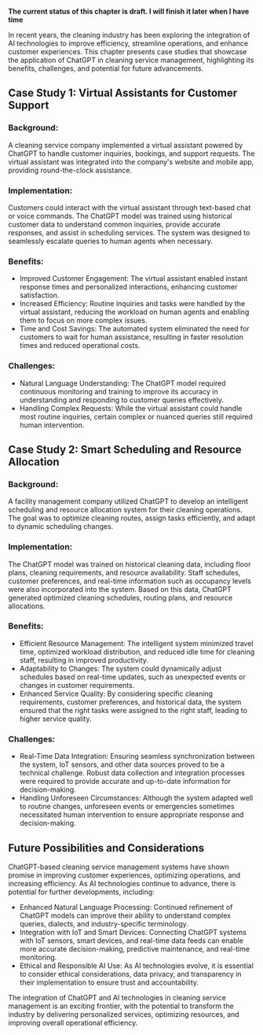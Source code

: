**The current status of this chapter is draft. I will finish it later when I have time**

In recent years, the cleaning industry has been exploring the integration of AI technologies to improve efficiency, streamline operations, and enhance customer experiences. This chapter presents case studies that showcase the application of ChatGPT in cleaning service management, highlighting its benefits, challenges, and potential for future advancements.

Case Study 1: Virtual Assistants for Customer Support
-----------------------------------------------------

### Background:

A cleaning service company implemented a virtual assistant powered by ChatGPT to handle customer inquiries, bookings, and support requests. The virtual assistant was integrated into the company's website and mobile app, providing round-the-clock assistance.

### Implementation:

Customers could interact with the virtual assistant through text-based chat or voice commands. The ChatGPT model was trained using historical customer data to understand common inquiries, provide accurate responses, and assist in scheduling services. The system was designed to seamlessly escalate queries to human agents when necessary.

### Benefits:

* Improved Customer Engagement: The virtual assistant enabled instant response times and personalized interactions, enhancing customer satisfaction.
* Increased Efficiency: Routine inquiries and tasks were handled by the virtual assistant, reducing the workload on human agents and enabling them to focus on more complex issues.
* Time and Cost Savings: The automated system eliminated the need for customers to wait for human assistance, resulting in faster resolution times and reduced operational costs.

### Challenges:

* Natural Language Understanding: The ChatGPT model required continuous monitoring and training to improve its accuracy in understanding and responding to customer queries effectively.
* Handling Complex Requests: While the virtual assistant could handle most routine inquiries, certain complex or nuanced queries still required human intervention.

Case Study 2: Smart Scheduling and Resource Allocation
------------------------------------------------------

### Background:

A facility management company utilized ChatGPT to develop an intelligent scheduling and resource allocation system for their cleaning operations. The goal was to optimize cleaning routes, assign tasks efficiently, and adapt to dynamic scheduling changes.

### Implementation:

The ChatGPT model was trained on historical cleaning data, including floor plans, cleaning requirements, and resource availability. Staff schedules, customer preferences, and real-time information such as occupancy levels were also incorporated into the system. Based on this data, ChatGPT generated optimized cleaning schedules, routing plans, and resource allocations.

### Benefits:

* Efficient Resource Management: The intelligent system minimized travel time, optimized workload distribution, and reduced idle time for cleaning staff, resulting in improved productivity.
* Adaptability to Changes: The system could dynamically adjust schedules based on real-time updates, such as unexpected events or changes in customer requirements.
* Enhanced Service Quality: By considering specific cleaning requirements, customer preferences, and historical data, the system ensured that the right tasks were assigned to the right staff, leading to higher service quality.

### Challenges:

* Real-Time Data Integration: Ensuring seamless synchronization between the system, IoT sensors, and other data sources proved to be a technical challenge. Robust data collection and integration processes were required to provide accurate and up-to-date information for decision-making.
* Handling Unforeseen Circumstances: Although the system adapted well to routine changes, unforeseen events or emergencies sometimes necessitated human intervention to ensure appropriate response and decision-making.

Future Possibilities and Considerations
---------------------------------------

ChatGPT-based cleaning service management systems have shown promise in improving customer experiences, optimizing operations, and increasing efficiency. As AI technologies continue to advance, there is potential for further developments, including:

* Enhanced Natural Language Processing: Continued refinement of ChatGPT models can improve their ability to understand complex queries, dialects, and industry-specific terminology.
* Integration with IoT and Smart Devices: Connecting ChatGPT systems with IoT sensors, smart devices, and real-time data feeds can enable more accurate decision-making, predictive maintenance, and real-time monitoring.
* Ethical and Responsible AI Use: As AI technologies evolve, it is essential to consider ethical considerations, data privacy, and transparency in their implementation to ensure trust and accountability.

The integration of ChatGPT and AI technologies in cleaning service management is an exciting frontier, with the potential to transform the industry by delivering personalized services, optimizing resources, and improving overall operational efficiency.
